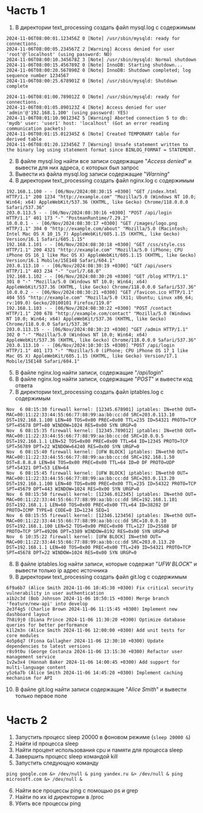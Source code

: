 # Часть 1
1) В директории text_processing создать файл mysql.log с содержимым
```
2024-11-06T08:00:01.123456Z 0 [Note] /usr/sbin/mysqld: ready for connections.
2024-11-06T08:00:05.234567Z 2 [Warning] Access denied for user 'root'@'localhost' (using password: NO)
2024-11-06T08:00:10.345678Z 3 [Note] /usr/sbin/mysqld: Normal shutdown
2024-11-06T08:00:15.456789Z 0 [Note] InnoDB: Starting shutdown...
2024-11-06T08:00:20.567890Z 0 [Note] InnoDB: Shutdown completed; log sequence number 1234567
2024-11-06T08:00:25.678901Z 0 [Note] /usr/sbin/mysqld: Shutdown complete

2024-11-06T08:01:00.789012Z 0 [Note] /usr/sbin/mysqld: ready for connections.
2024-11-06T08:01:05.890123Z 4 [Note] Access denied for user 'admin'@'192.168.1.100' (using password: YES)
2024-11-06T08:01:10.901234Z 5 [Warning] Aborted connection 5 to db: 'mydb' user: 'user1' host: 'localhost' (Got an error reading communication packets)
2024-11-06T08:01:15.012345Z 6 [Note] Created TEMPORARY table for derived table
2024-11-06T08:01:20.123456Z 7 [Warning] Unsafe statement written to the binary log using statement format since BINLOG_FORMAT = STATEMENT.
```
2) В файле mysql.log найти все записи содержащие "_Access denied_" и вывести для них адреса, с которых был запрос
3) Вывести из файла mysql.log записи содержащие "_Warning_"
4) В директории text_processing создать файл nginx.log с содержимым
```
192.168.1.100 - - [06/Nov/2024:08:30:15 +0300] "GET /index.html HTTP/1.1" 200 1234 "http://example.com" "Mozilla/5.0 (Windows NT 10.0; Win64; x64) AppleWebKit/537.36 (KHTML, like Gecko) Chrome/118.0.0.0 Safari/537.36"
203.0.113.5 - - [06/Nov/2024:08:30:16 +0300] "POST /api/login HTTP/1.1" 401 173 "-" "PostmanRuntime/7.29.2"
10.0.0.1 - - [06/Nov/2024:08:30:17 +0300] "GET /images/logo.png HTTP/1.1" 304 0 "http://example.com/about" "Mozilla/5.0 (Macintosh; Intel Mac OS X 10_15_7) AppleWebKit/605.1.15 (KHTML, like Gecko) Version/16.1 Safari/605.1.15"
192.168.1.101 - - [06/Nov/2024:08:30:18 +0300] "GET /css/style.css HTTP/1.1" 200 4321 "http://example.com" "Mozilla/5.0 (iPhone; CPU iPhone OS 16_1 like Mac OS X) AppleWebKit/605.1.15 (KHTML, like Gecko) Version/16.1 Mobile/15E148 Safari/604.1"
203.0.113.10 - - [06/Nov/2024:08:30:19 +0300] "GET /api/users HTTP/1.1" 403 234 "-" "curl/7.68.0"
192.168.1.102 - - [06/Nov/2024:08:30:20 +0300] "GET /blog HTTP/1.1" 301 0 "-" "Mozilla/5.0 (Windows NT 10.0; Win64; x64) AppleWebKit/537.36 (KHTML, like Gecko) Chrome/118.0.0.0 Safari/537.36"
10.0.0.2 - - [06/Nov/2024:08:30:21 +0300] "GET /favicon.ico HTTP/1.1" 404 555 "http://example.com" "Mozilla/5.0 (X11; Ubuntu; Linux x86_64; rv:109.0) Gecko/20100101 Firefox/119.0"
192.168.1.103 - - [06/Nov/2024:08:30:22 +0300] "POST /contact HTTP/1.1" 200 678 "http://example.com/contact" "Mozilla/5.0 (Windows NT 10.0; Win64; x64) AppleWebKit/537.36 (KHTML, like Gecko) Chrome/118.0.0.0 Safari/537.36"
203.0.113.15 - - [06/Nov/2024:08:30:23 +0300] "GET /admin HTTP/1.1" 302 0 "-" "Mozilla/5.0 (Windows NT 10.0; Win64; x64) AppleWebKit/537.36 (KHTML, like Gecko) Chrome/118.0.0.0 Safari/537.36"
203.0.113.10 - - [06/Nov/2024:10:30:15 +0300] "POST /api/login HTTP/1.1" 401 173 "-" "Mozilla/5.0 (iPhone; CPU iPhone OS 17_1 like Mac OS X) AppleWebKit/605.1.15 (KHTML, like Gecko) Version/17.1 Mobile/15E148 Safari/604.1"
```
5) В файле nginx.log найти записи, содержащие "_/api/login_"
6) В файле nginx.log найти записи, содержащие "_POST_" и вывести код ответа
7) В директории text_processing создать файл iptables.log с содержимым
```
Nov  6 08:15:30 firewall kernel: [12345.678901] iptables: IN=eth0 OUT= MAC=00:11:22:33:44:55:66:77:88:99:aa:bb:cc:dd SRC=203.0.113.10 DST=192.168.1.100 LEN=40 TOS=0x00 PREC=0x00 TTL=235 ID=54321 PROTO=TCP SPT=45678 DPT=80 WINDOW=1024 RES=0x00 SYN URGP=0
Nov  6 08:15:35 firewall kernel: [12345.789012] iptables: IN=eth0 OUT= MAC=00:11:22:33:44:55:66:77:88:99:aa:bb:cc:dd SRC=10.0.0.5 DST=192.168.1.1 LEN=52 TOS=0x00 PREC=0x00 TTL=64 ID=12345 PROTO=TCP SPT=56789 DPT=22 WINDOW=64240 RES=0x00 SYN URGP=0
Nov  6 08:15:40 firewall kernel: [UFW BLOCK] iptables: IN=eth0 OUT= MAC=00:11:22:33:44:55:66:77:88:99:aa:bb:cc:dd SRC=192.168.1.50 DST=8.8.8.8 LEN=84 TOS=0x00 PREC=0x00 TTL=64 ID=0 DF PROTO=UDP SPT=54321 DPT=53 LEN=64
Nov  6 08:15:45 firewall kernel: [UFW BLOCK] iptables: IN=eth0 OUT= MAC=00:11:22:33:44:55:66:77:88:99:aa:bb:cc:dd SRC=203.0.113.20 DST=192.168.1.100 LEN=40 TOS=0x00 PREC=0x00 TTL=235 ID=54322 PROTO=TCP SPT=45679 DPT=443 WINDOW=1024 RES=0x00 SYN URGP=0
Nov  6 08:15:50 firewall kernel: [12346.012345] iptables: IN=eth0 OUT= MAC=00:11:22:33:44:55:66:77:88:99:aa:bb:cc:dd SRC=192.168.1.101 DST=192.168.1.1 LEN=60 TOS=0x00 PREC=0x00 TTL=64 ID=38282 DF PROTO=ICMP TYPE=8 CODE=0 ID=1234 SEQ=1
Nov  6 08:15:55 firewall kernel: [12346.123456] iptables: IN=eth0 OUT= MAC=00:11:22:33:44:55:66:77:88:99:aa:bb:cc:dd SRC=10.0.0.10 DST=192.168.1.100 LEN=52 TOS=0x00 PREC=0x00 TTL=127 ID=25588 DF PROTO=TCP SPT=49206 DPT=3389 WINDOW=8192 RES=0x00 SYN URGP=0
Nov  6 10:35:22 firewall kernel: [UFW BLOCK] IN=eth0 OUT= MAC=00:11:22:33:44:55:66:77:88:99:aa:bb:cc:dd SRC=203.0.113.20 DST=192.168.1.1 LEN=40 TOS=0x00 PREC=0x00 TTL=249 ID=54321 PROTO=TCP SPT=45678 DPT=22 WINDOW=1024 RES=0x00 SYN URGP=0
```
8) В файле iptables.log найти записи, которые содержат "_UFW BLOCK_" и вывести только ip адрес источника
9) В директории text_processing создать файл git.log с содержимым
```
6f9a6b7 (Alice Smith 2024-11-06 10:45:30 +0300) Fix critical security vulnerability in user authentication
a1b2c3d (Bob Johnson 2024-11-06 10:50:15 +0300) Merge branch 'feature/new-api' into develop
2e3f4g5 (Charlie Brown 2024-11-06 11:15:45 +0300) Implement new dashboard layout
7h8i9j0 (Diana Prince 2024-11-06 11:30:20 +0300) Optimize database queries for better performance
k1l2m3n (Alice Smith 2024-11-06 12:00:00 +0300) Add unit tests for core modules
4o5p6q7 (Fiona Gallagher 2024-11-06 12:30:10 +0300) Update dependencies to latest versions
r8s9t0u (George Costanza 2024-11-06 13:15:30 +0300) Refactor user management service
1v2w3x4 (Hannah Baker 2024-11-06 14:00:45 +0300) Add support for multi-language content
y5z6a7b (Alice Smith 2024-11-06 14:45:20 +0300) Implement caching mechanism for API
```
10) В файле git.log найти записи содержащие "_Alice Smith_" и вывести только первое поле
# Часть 2
1) Запустить процесс sleep 20000 в фоновом режиме (```sleep 20000 &```)
2) Найти id процесса sleep
3) Найти процент использования cpu и памяти для процесса sleep
4) Завершить процесс sleep командой kill
5) Запустить следующую команду
```
ping google.com &> /dev/null & ping yandex.ru &> /dev/null & ping microsoft.com &> /dev/null &
```
6) Найти все процессы ping с помощью ps и grep
7) Найти по их id директории в /proc
8) Убить все процессы ping
